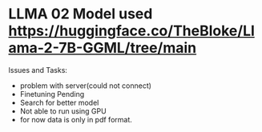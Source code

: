 



# LLMA 02 Model used   https://huggingface.co/TheBloke/Llama-2-7B-GGML/tree/main


Issues and Tasks:
- problem with server(could not connect)
- Finetuning Pending
- Search for better model
- Not able to run using GPU
- for now data is only in pdf format.
